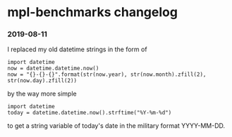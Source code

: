 # mpl-benchmarks changelog

### 2019-08-11
I replaced my old datetime strings in the form of
```
import datetime
now = datetime.datetime.now()
now = "{}-{}-{}".format(str(now.year), str(now.month).zfill(2), str(now.day).zfill(2)) 
```
by the way more simple
```
import datetime
today = datetime.datetime.now().strftime("%Y-%m-%d")
```
to get a string variable of today's date in the military format YYYY-MM-DD.